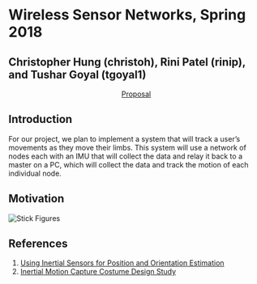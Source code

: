
# Wireless Sensor Networks, Spring 2018

## Christopher Hung (christoh), Rini Patel (rinip), and Tushar Goyal (tgoyal1)

<div style="text-align: center;"><a class="nav"  href="https://rinipatel.github.io/PoseCapture/proposal" target="_blank">Proposal</a></div>

## Introduction
For our project, we plan to implement a system that will track a user’s movements as they move their limbs. This system will use a network of nodes each with an IMU that will collect the data and relay it back to a master on a PC, which will collect the data and track the motion of each individual node.


## Motivation
![Stick Figures](http://vis.uky.edu/~gravity/Research/Mocap/Mocap_files/image002.jpg)

## References

1. [Using Inertial Sensors for Position and Orientation Estimation](https://arxiv.org/pdf/1704.06053.pdf)
2. [Inertial Motion Capture Costume Design Study](https://www.ncbi.nlm.nih.gov/pmc/articles/PMC5375898/)

